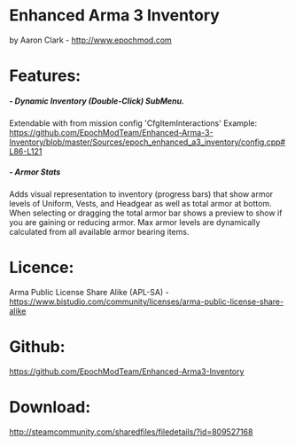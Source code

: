 Enhanced Arma 3 Inventory 
=====
by Aaron Clark - http://www.epochmod.com

Features:
=====

##### - Dynamic Inventory (Double-Click) SubMenu.
Extendable with from mission config 'CfgItemInteractions' 
Example: https://github.com/EpochModTeam/Enhanced-Arma-3-Inventory/blob/master/Sources/epoch_enhanced_a3_inventory/config.cpp#L86-L121

##### - Armor Stats
Adds visual representation to inventory (progress bars) that show armor levels of Uniform, Vests, and Headgear as well as total armor at bottom. When selecting or dragging the total armor bar shows a preview to show if you are gaining or reducing armor. Max armor levels are dynamically calculated from all available armor bearing items.

Licence:
=====
Arma Public License Share Alike (APL-SA) - https://www.bistudio.com/community/licenses/arma-public-license-share-alike

Github:
=====
https://github.com/EpochModTeam/Enhanced-Arma3-Inventory

Download:
=====
http://steamcommunity.com/sharedfiles/filedetails/?id=809527168
